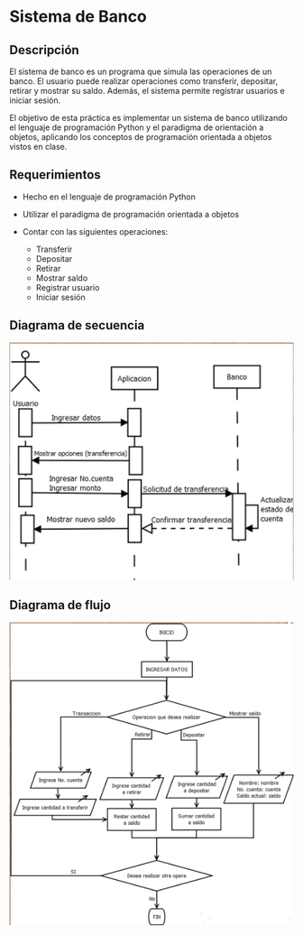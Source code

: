 # Sistema de Banco

## Descripción

El sistema de banco es un programa que simula las operaciones de un banco. El usuario puede realizar operaciones como transferir, depositar, retirar y mostrar su saldo. Además, el sistema permite registrar usuarios e iniciar sesión.

El objetivo de esta práctica es implementar un sistema de banco utilizando el lenguaje de programación Python y el paradigma de orientación a objetos, aplicando los conceptos de programación orientada a objetos vistos en clase.

## Requerimientos

-   Hecho en el lenguaje de programación Python

-   Utilizar el paradigma de programación orientada a objetos

-   Contar con las siguientes operaciones:
    -   Transferir
    -   Depositar
    -   Retirar
    -   Mostrar saldo
    -   Registrar usuario
    -   Iniciar sesión

## Diagrama de secuencia

<img src="images/secuencia.png" alt="diagrama de secuencia"/>

## Diagrama de flujo

<img src="images/flujo.png" alt="diagrama de flujo"/>
